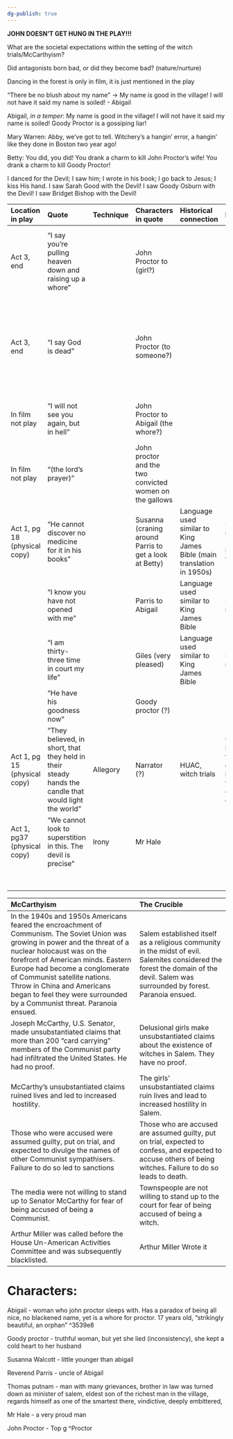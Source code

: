 ```yaml
---
dg-publish: true
---
```


**JOHN DOESN’T GET HUNG IN THE PLAY!!!**

What are the societal expectations within the setting of the witch trials/McCarthyism?

Did antagonists born bad, or did they become bad? (nature/nurture)

Dancing in the forest is only in film, it is just mentioned in the play

“There be no blush about my name” -> My name is good in the village! I will not have it said my name is soiled! - Abigail

Abigail, *in a temper*: My name is good in the village! I will not have it said my name is soiled! Goody Proctor is a gossiping liar!

Mary Warren: Abby, we’ve got to tell. Witchery’s a hangin’ error, a hangin’ like they done in Boston two year ago!

Betty: You did, you did! You drank a charm to kill John Proctor’s wife! You drank a charm to kill Goody Proctor!

I danced for the Devil; I saw him; I wrote in his book; I go back to Jesus; I kiss His hand. I saw Sarah Good with the Devil! I saw Goody Osburn with the Devil! I saw Bridget Bishop with the Devil!

|**Location in play**|**Quote**|**Technique**|**Characters in quote**|**Historical connection**|**Effect**|**Meaning**|
| :- | :- | :- | :- | :- | :- | :- |
|Act 3, end|“I say you’re pulling heaven down and raising up a whore”||John Proctor to (girl?)|||The girl is being called a prostitute, tearing down God for her own gain|
|Act 3, end|“I say God is dead”||John Proctor (to someone?)|||John is saying that God no longer blesses Salem after what has happened, God is dead|
|In film not play|“I will not see you again, but in hell”||John Proctor to Abigail (the whore?)|||John is saying both of them are doomed|
|In film not play|“(the lord’s prayer)”||John proctor and the two convicted women on the gallows||||
|Act 1, pg 18 (physical copy)|“He cannot discover no medicine for it in his books”||Susanna (craning around Parris to get a look at Betty)|Language used similar to King James Bible (main translation in 1950s)|Double negative (arthur miller lang technique)||
||“I know you have not opened with me”||Parris to Abigail|Language used similar to King James Bible |Double negative||
||“I am thirty-three time in court my life”||<p>Giles (very pleased)</p><p></p>|Language used similar to King James Bible |Double negative||
||“He have his goodness now”||Goody proctor (?)||||
|Act 1, pg 15 (physical copy)|“They believed, in short, that they held in their steady hands the candle that would light the world”|Allegory|Narrator (?)|HUAC, witch trials|Connects in saying that capitalists believe they’re doing good|Ties in with the HUAC - covers how the puritans believe they are objectively correct|
|Act 1, pg37 (physical copy)|“We cannot look to superstition in this. The devil is precise”|Irony|Mr Hale||||
||||||||
||||||||
||||||||
||||||||
||||||||
||||||||
||||||||
||||||||

  
  
  

|**McCarthyism**|**The Crucible**|
| :- | :- |
|In the 1940s and 1950s Americans feared the encroachment of Communism. The Soviet Union was growing in power and the threat of a nuclear holocaust was on the forefront of American minds. Eastern Europe had become a conglomerate of Communist satellite nations. Throw in China and Americans began to feel they were surrounded by a Communist threat. Paranoia ensued.|Salem established itself as a religious community in the midst of evil. Salemites considered the forest the domain of the devil. Salem was surrounded by forest. Paranoia ensued.|
|Joseph McCarthy, U.S. Senator, made unsubstantiated claims that more than 200 “card carrying” members of the Communist party had infiltrated the United States. He had no proof.|Delusional girls make unsubstantiated claims about the existence of witches in Salem. They have no proof.|
|McCarthy’s unsubstantiated claims ruined lives and led to increased  hostility.|The girls' unsubstantiated claims ruin lives and lead to increased hostility in Salem.|
|Those who were accused were assumed guilty, put on trial, and expected to divulge the names of other Communist sympathisers. Failure to do so led to sanctions|Those who are accused are assumed guilty, put on trial, expected to confess, and expected to accuse others of being witches. Failure to do so leads to death.|
|The media were not willing to stand up to Senator McCarthy for fear of being accused of being a Communist.|Townspeople are not willing to stand up to the court for fear of being accused of being a witch.|
|Arthur Miller was called before the House Un-American Activities Committee and was subsequently blacklisted.|Arthur Miller Wrote it|

  
  

# <a name="_rx407ct9agy8"></a>Characters:

Abigail - woman who john proctor sleeps with. Has a paradox of being all nice, no blackened name, yet is a whore for proctor. 17 years old, “strikingly beautiful, an orphan” ^3539e8

Goody proctor - truthful woman, but yet she lied (inconsistency), she kept a cold heart to her husband

Susanna Walcott - little younger than abigail

Reverend Parris - uncle of Abigail

Thomas putnam - man with many grievances, brother in law was turned down as minister of salem, eldest son of the richest man in the village, regards himself as one of the smartest there, vindictive, deeply embittered,

Mr Hale - a very proud man

John Proctor - Top g ^Proctor